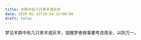 ```yaml
---
title: 羊群中有几只黑羊或灰羊
date: 2020-02-15T20:54:12+08:00
draft: false
---
```


梦见羊群中有几只黑羊或灰羊，提醒梦者做事要考虑周全，以防万一。
